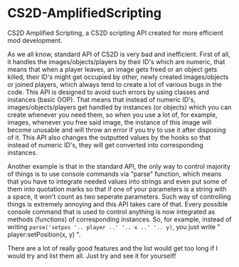 # CS2D-AmplifiedScripting
CS2D Amplified Scripting, a CS2D scripting API created for more efficient mod development.

As we all know, standard API of CS2D is very bad and inefficient. First of all, it handles the images/objects/players by their ID's which
are numeric, that means that when a player leaves, an image gets freed or an object gets killed, their ID's might get occupied by other, 
newly created images/objects or joined players, which always tend to create a lot of various bugs in the code. This API is designed to
avoid such errors by using classes and instances (basic OOP). That means that instead of numeric ID's, images/objects/players get handled
by instances (or objects) which you can create whenever you need them, so when you use a lot of, for example, images, whenever you free
said image, the instance of this image will become unusable and will throw an error if you try to use it after disposing of it. This API
also changes the outputted values by the hooks so that instead of numeric ID's, they will get converted into corresponding instances.

Another example is that in the standard API, the only way to control majority of things is to use console commands via "parse" function,
which means that you have to integrate needed values into strings and even put some of them into quotation marks so that if one of your
parameters is a string with a space, it won't count as two seperate parameters. Such way of controlling things is extremely annoying and
this API takes care of that. Every possible console command that is used to control anything is now integrated as methods (functions) of
corresponding instances. So, for example, instead of writing `parse('setpos '.. player ..' '.. x ..' '.. y)`, you just write
" player:setPosition(x, y) ".

There are a lot of really good features and the list would get too long if I would try and list them all. Just try and see it for 
yourself!
